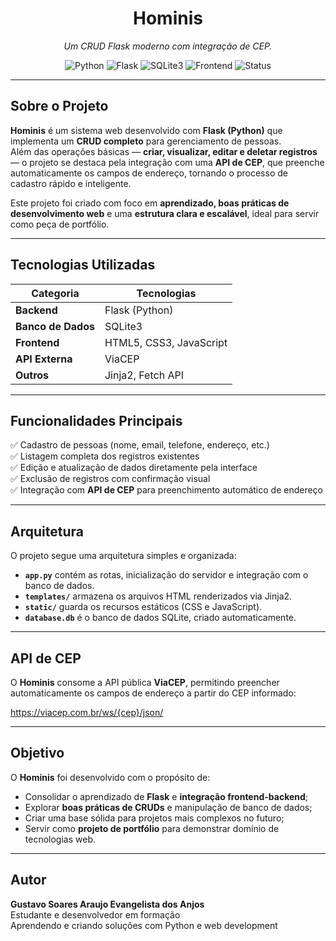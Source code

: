 <h1 align="center"> Hominis</h1>

<p align="center">
  <i>Um CRUD Flask moderno com integração de CEP.</i>
</p>

<p align="center">
  <img src="https://img.shields.io/badge/Python-3.10+-blue.svg" alt="Python">
  <img src="https://img.shields.io/badge/Flask-Framework-black.svg" alt="Flask">
  <img src="https://img.shields.io/badge/Database-SQLite3-lightgrey.svg" alt="SQLite3">
  <img src="https://img.shields.io/badge/Frontend-HTML%20%7C%20CSS%20%7C%20JS-yellow.svg" alt="Frontend">
  <img src="https://img.shields.io/badge/Status-Em%20Desenvolvimento-orange.svg" alt="Status">
</p>

---

## Sobre o Projeto

**Hominis** é um sistema web desenvolvido com **Flask (Python)** que implementa um **CRUD completo** para gerenciamento de pessoas.  
Além das operações básicas — **criar, visualizar, editar e deletar registros** — o projeto se destaca pela integração com uma **API de CEP**, que preenche automaticamente os campos de endereço, tornando o processo de cadastro rápido e inteligente.

Este projeto foi criado com foco em **aprendizado, boas práticas de desenvolvimento web** e uma **estrutura clara e escalável**, ideal para servir como peça de portfólio.

---

## Tecnologias Utilizadas

| Categoria | Tecnologias |
|------------|--------------|
| **Backend** | Flask (Python) |
| **Banco de Dados** | SQLite3 |
| **Frontend** | HTML5, CSS3, JavaScript |
| **API Externa** | ViaCEP |
| **Outros** | Jinja2, Fetch API |

---

## Funcionalidades Principais

✅ Cadastro de pessoas (nome, email, telefone, endereço, etc.)  
✅ Listagem completa dos registros existentes  
✅ Edição e atualização de dados diretamente pela interface  
✅ Exclusão de registros com confirmação visual  
✅ Integração com **API de CEP** para preenchimento automático de endereço  

---

## Arquitetura

O projeto segue uma arquitetura simples e organizada:
- **`app.py`** contém as rotas, inicialização do servidor e integração com o banco de dados.  
- **`templates/`** armazena os arquivos HTML renderizados via Jinja2.  
- **`static/`** guarda os recursos estáticos (CSS e JavaScript).  
- **`database.db`** é o banco de dados SQLite, criado automaticamente.

---

## API de CEP

O **Hominis** consome a API pública **ViaCEP**, permitindo preencher automaticamente os campos de endereço a partir do CEP informado:

https://viacep.com.br/ws/{cep}/json/

---

## Objetivo

O **Hominis** foi desenvolvido com o propósito de:
- Consolidar o aprendizado de **Flask** e **integração frontend-backend**;  
- Explorar **boas práticas de CRUDs** e manipulação de banco de dados;  
- Criar uma base sólida para projetos mais complexos no futuro;  
- Servir como **projeto de portfólio** para demonstrar domínio de tecnologias web.
---

## Autor

**Gustavo Soares Araujo Evangelista dos Anjos**  
 Estudante e desenvolvedor em formação  
 Aprendendo e criando soluções com Python e web development  
